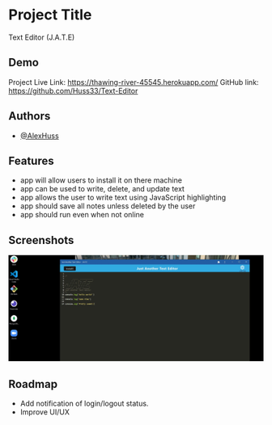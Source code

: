 
# Project Title

Text Editor (J.A.T.E)


## Demo

Project Live Link: https://thawing-river-45545.herokuapp.com/
GitHub link: https://github.com/Huss33/Text-Editor

## Authors

- [@AlexHuss](https://github.com/Huss33)

## Features

- app will allow users to install it on there machine
- app can be used to write, delete, and update text
- app allows the user to write text using JavaScript highlighting
- app should save all notes unless deleted by the user
- app should run even when not online

## Screenshots

![App Screenshot](https://github.com/Huss33/Text-Editor/blob/main/Assets/text%20editor%20snip.JPG)


## Roadmap

- Add notification of login/logout status.
- Improve UI/UX


